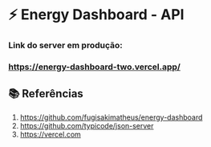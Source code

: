 # ⚡ Energy Dashboard - API

### Link do server em produção:
### https://energy-dashboard-two.vercel.app/

## 📚 Referências
1. https://github.com/fugisakimatheus/energy-dashboard
2. https://github.com/typicode/json-server
3. https://vercel.com
